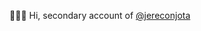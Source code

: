 👋🚀👾 Hi, secondary account of [@jereconjota](https://github.com/jereconjota)

<!---
- 👀 I’m interested in ...
- 🌱 I’m currently learning ...
- 💞️ I’m looking to collaborate on ...
- 📫 How to reach me ...
- 😄 Pronouns: ...
- ⚡ Fun fact: ...

jotadejere/jotadejere is a ✨ special ✨ repository because its `README.md` (this file) appears on your GitHub profile.
You can click the Preview link to take a look at your changes.
--->
